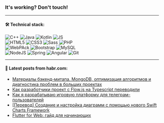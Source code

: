 ### It's working? Don't touch!

---

#### 🛠️ Technical stack:

![C++](https://img.shields.io/badge/C++-informational?logo=c%2B%2B&style=flat&logoColor=white&color=9C033A)
![Java](https://img.shields.io/badge/Java-informational?logo=java&style=flat&logoColor=white&color=007396)
![Kotlin](https://img.shields.io/badge/Kotlin-informational?logo=Kotlin&style=flat&logoColor=white&color=0095D5)
![JS](https://img.shields.io/badge/JS-informational?logo=javaScript&style=flat&logoColor=black&color=F7Df1E) <br>
![HTML5](https://img.shields.io/badge/HTML5-informational?logo=html5&style=flat&logoColor=white&color=E34F26)
![CSS3](https://img.shields.io/badge/CSS3-informational?logo=css3&style=flat&logoColor=white&color=157286)
![Sass](https://img.shields.io/badge/Saas-informational?logo=sass&style=flat&logoColor=white&color=hotpink)
![PHP](https://img.shields.io/badge/PHP-informational?logo=php&style=flat&logoColor=white&color=777BB4) <br>
![WebPAck](https://img.shields.io/badge/WebPack-informational?logo=webPack&style=flat&logoColor=white&color=FF6F00)
![Bootstrap](https://img.shields.io/badge/Bootstrap-informational?logo=Bootstrap&style=flat&logoColor=white&color=7952B3)
![MySQL](https://img.shields.io/badge/MySQL-informational?logo=MySQL&style=flat&logoColor=white&color=00f) <br>
![NodeJS](https://img.shields.io/badge/NodeJS-informational?logo=node.js&style=flat&logoColor=white&color=43853D)
![Spring](https://img.shields.io/badge/Spring-informational?logo=Spring&style=flat&logoColor=white&color=0A9EDC)
![Angular](https://img.shields.io/badge/Vue-informational?logo=vue.js&style=flat&logoColor=white&color=red)
![Git](https://img.shields.io/badge/Git-informational?logo=git&style=flat&logoColor=white&color=darkorange)

___

#### 💬 Latest posts from habr.com:

<!-- BLOG-POST-LIST:START -->
- [Материалы бэкенд-митапа. MongoDB, оптимизация алгоритмов и диагностика проблем в больших проектах](https://habr.com/ru/post/670832/?utm_source=habrahabr&utm_medium=rss&utm_campaign=670832)
- [Как разработчики проект с Flow.js на Typescript переводили](https://habr.com/ru/post/670828/?utm_source=habrahabr&utm_medium=rss&utm_campaign=670828)
- [Как я разрабатываю игровую платформу для телеграм-пользователей](https://habr.com/ru/post/670826/?utm_source=habrahabr&utm_medium=rss&utm_campaign=670826)
- [[Перевод] Создание и настройка диаграмм с помощью нового Swift Charts Framework](https://habr.com/ru/post/670804/?utm_source=habrahabr&utm_medium=rss&utm_campaign=670804)
- [Flutter for Web: гайд для начинающих](https://habr.com/ru/post/666952/?utm_source=habrahabr&utm_medium=rss&utm_campaign=666952)
<!-- BLOG-POST-LIST:END -->
